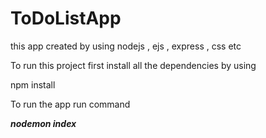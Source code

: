 # ToDoListApp
this app created by using nodejs , ejs , express , css etc

To run this project first install all the dependencies by using 


npm install

To run the app run command 


<b><i>nodemon index</i></b>
